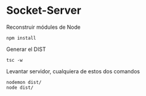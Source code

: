 # Socket-Server
Reconstruir módules de Node
```
npm install
```
Generar el DIST
```
tsc -w
```

Levantar servidor, cualquiera de estos dos comandos
```
nodemon dist/
node dist/
```
